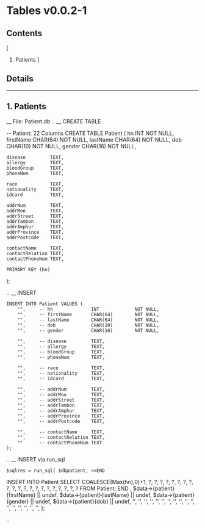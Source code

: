 # Tables v0.0.2-1

## Contents<a id="toc"></a>
[
1. Patients
]

## Details

----
<a id="1"></a>
## 1. Patients
__ File: Patient.db
..
__ CREATE TABLE

-- Patient: 22 Columns
CREATE TABLE Patient (
    hn              INT             NOT NULL,
    firstName       CHAR(64)        NOT NULL,
    lastName        CHAR(64)        NOT NULL,
    dob             CHAR(10)        NOT NULL,
    gender          CHAR(16)        NOT NULL,

    disease         TEXT,
    allergy         TEXT,
    bloodGroup      TEXT,
    phoneNum        TEXT,

    race            TEXT,
    nationality     TEXT,
    idcard          TEXT,

    addrNum         TEXT,
    addrMoo         TEXT,
    addrStreet      TEXT,
    addrTambon      TEXT,
    addrAmphur      TEXT,
    addrProvince    TEXT,
    addrPostcode    TEXT,

    contactName     TEXT,
    contactRelation TEXT,
    contactPhoneNum TEXT,

    PRIMARY KEY (hn)
);

..
__ INSERT

    INSERT INTO Patient VALUES (
        "",     -- hn              INT             NOT NULL,
        "",     -- firstName       CHAR(64)        NOT NULL,
        "",     -- lastName        CHAR(64)        NOT NULL,
        "",     -- dob             CHAR(10)        NOT NULL,
        "",     -- gender          CHAR(16)        NOT NULL,

        "",     -- disease         TEXT,
        "",     -- allergy         TEXT,
        "",     -- bloodGroup      TEXT,
        "",     -- phoneNum        TEXT,

        "",     -- race            TEXT,
        "",     -- nationality     TEXT,
        "",     -- idcard          TEXT,

        "",     -- addrNum         TEXT,
        "",     -- addrMoo         TEXT,
        "",     -- addrStreet      TEXT,
        "",     -- addrTambon      TEXT,
        "",     -- addrAmphur      TEXT,
        "",     -- addrProvince    TEXT,
        "",     -- addrPostcode    TEXT,

        "",     -- contactName     TEXT,
        "",     -- contactRelation TEXT,
        ""      -- contactPhoneNum TEXT
    );

..
__ INSERT via run_sql

    $sqlres = run_sql( $dbpatient, <<END
INSERT INTO Patient
SELECT COALESCE(Max(hn),0)+1, ?,
           ?, ?, ?, ?, ?,
           ?, ?, ?, ?, ?,
           ?, ?, ?, ?, ?,
           ?, ?, ?, ?, ?
  FROM Patient;
END
    ,
        $data->{patient}{firstName} || undef,
        $data->{patient}{lastName} || undef,
        $data->{patient}{gender} || undef,
        $data->{patient}{dob} || undef,
        '', '',
        '', '', '', '', '',
        '', '', '', '', '',
        '', '', '', '', '',
    );

..


